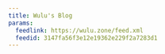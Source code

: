 ```yaml
---
title: Wulu's Blog
params:
  feedlink: https://wulu.zone/feed.xml
  feedid: 3147fa56f3e12e19362e229f2a7283d1
---
```

